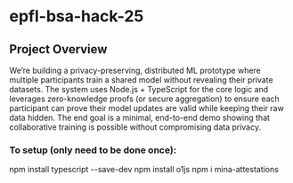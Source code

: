 # epfl-bsa-hack-25

## Project Overview
We’re building a privacy-preserving, distributed ML prototype where multiple participants train a shared model without revealing their private datasets. The system uses Node.js + TypeScript for the core logic and leverages zero-knowledge proofs (or secure aggregation) to ensure each participant can prove their model updates are valid while keeping their raw data hidden. The end goal is a minimal, end-to-end demo showing that collaborative training is possible without compromising data privacy.
 
### To setup (only need to be done once):

npm install typescript --save-dev
npm install o1js
npm i mina-attestations